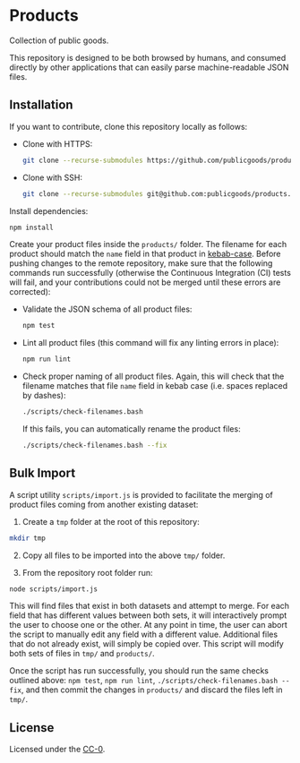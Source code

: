 # Products

Collection of public goods.

This repository is designed to be both browsed by humans, and consumed directly by other applications that can easily parse machine-readable JSON files.

## Installation

If you want to contribute, clone this repository locally as follows:

* Clone with HTTPS:

	```bash
	git clone --recurse-submodules https://github.com/publicgoods/products.git
	```

* Clone with SSH:

	```bash
	git clone --recurse-submodules git@github.com:publicgoods/products.git
	```

Install dependencies:

```bash
npm install
```

Create your product files inside the `products/` folder. The filename for each product should match the `name` field in that product in [kebab-case](https://wiki.c2.com/?KebabCase). Before pushing changes to the remote repository, make sure that the following commands run successfully (otherwise the Continuous Integration (CI) tests will fail, and your contributions could not be merged until these errors are corrected):

* Validate the JSON schema of all product files:

	```bash
	npm test
	```

* Lint all product files (this command will fix any linting errors in place):

	```bash
	npm run lint
	```

* Check proper naming of all product files. Again, this will check that the filename matches that file `name` field in kebab case (i.e. spaces replaced by dashes):

	```bash
	./scripts/check-filenames.bash
	```

	If this fails, you can automatically rename the product files:

	```bash
	./scripts/check-filenames.bash --fix
	```

## Bulk Import

A script utility `scripts/import.js` is provided to facilitate the merging of product files coming from another existing dataset:

1. Create a `tmp` folder at the root of this repository:

```bash
mkdir tmp
```

2. Copy all files to be imported into the above `tmp/` folder.

3. From the repository root folder run:

```bash
node scripts/import.js
```

This will find files that exist in both datasets and attempt to merge. For each field that has different values between both sets, it will interactively prompt the user to choose one or the other. At any point in time, the user can abort the script to manually edit any field with a different value. Additional files that do not already exist, will simply be copied over. This script will modify both sets of files in `tmp/` and `products/`.

Once the script has run successfully, you should run the same checks outlined above: `npm test`, `npm run lint`, `./scripts/check-filenames.bash --fix`, and then commit the changes in `products/` and discard the files left in `tmp/`.

## License

Licensed under the [CC-0](LICENSE).
